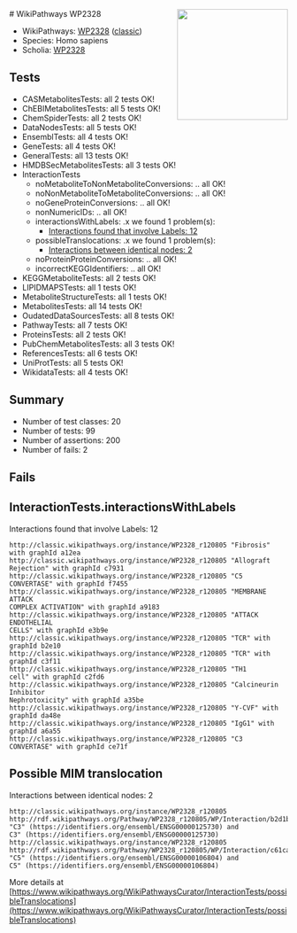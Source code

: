 <img style="float: right; width: 200px" src="https://upload.wikimedia.org/wikipedia/commons/thumb/8/83/Wplogo_with_text_500.png/640px-Wplogo_with_text_500.png" />
# WikiPathways WP2328

* WikiPathways: [WP2328](https://wikipathways.org/pathways/WP2328) ([classic](https://classic.wikipathways.org/instance/WP2328))
* Species: Homo sapiens
* Scholia: [WP2328](https://scholia.toolforge.org/wikipathways/WP2328)
## Tests
* CASMetabolitesTests: all 2 tests OK!
* ChEBIMetabolitesTests: all 5 tests OK!
* ChemSpiderTests: all 2 tests OK!
* DataNodesTests: all 5 tests OK!
* EnsemblTests: all 4 tests OK!
* GeneTests: all 4 tests OK!
* GeneralTests: all 13 tests OK!
* HMDBSecMetabolitesTests: all 3 tests OK!
* InteractionTests
    * noMetaboliteToNonMetaboliteConversions: .. all OK!
    * noNonMetaboliteToMetaboliteConversions: .. all OK!
    * noGeneProteinConversions: .. all OK!
    * nonNumericIDs: .. all OK!
    * interactionsWithLabels: .x we found 1 problem(s):
        * [Interactions found that involve Labels: 12](#fe97a8ba)
    * possibleTranslocations: .x we found 1 problem(s):
        * [Interactions between identical nodes: 2](#1c118207)
    * noProteinProteinConversions: .. all OK!
    * incorrectKEGGIdentifiers: .. all OK!
* KEGGMetaboliteTests: all 2 tests OK!
* LIPIDMAPSTests: all 1 tests OK!
* MetaboliteStructureTests: all 1 tests OK!
* MetabolitesTests: all 14 tests OK!
* OudatedDataSourcesTests: all 8 tests OK!
* PathwayTests: all 7 tests OK!
* ProteinsTests: all 2 tests OK!
* PubChemMetabolitesTests: all 3 tests OK!
* ReferencesTests: all 6 tests OK!
* UniProtTests: all 5 tests OK!
* WikidataTests: all 4 tests OK!


## Summary

* Number of test classes: 20
* Number of tests: 99
* Number of assertions: 200
* Number of fails: 2

## Fails

<a name="fe97a8ba" />

## InteractionTests.interactionsWithLabels

Interactions found that involve Labels: 12
```
http://classic.wikipathways.org/instance/WP2328_r120805 "Fibrosis" with graphId a12ea
http://classic.wikipathways.org/instance/WP2328_r120805 "Allograft Rejection" with graphId c7931
http://classic.wikipathways.org/instance/WP2328_r120805 "C5 CONVERTASE" with graphId f7455
http://classic.wikipathways.org/instance/WP2328_r120805 "MEMBRANE ATTACK 
COMPLEX ACTIVATION" with graphId a9183
http://classic.wikipathways.org/instance/WP2328_r120805 "ATTACK
ENDOTHELIAL
CELLS" with graphId e3b9e
http://classic.wikipathways.org/instance/WP2328_r120805 "TCR" with graphId b2e10
http://classic.wikipathways.org/instance/WP2328_r120805 "TCR" with graphId c3f11
http://classic.wikipathways.org/instance/WP2328_r120805 "TH1
cell" with graphId c2fd6
http://classic.wikipathways.org/instance/WP2328_r120805 "Calcineurin Inhibitor 
Nephrotoxicity" with graphId a35be
http://classic.wikipathways.org/instance/WP2328_r120805 "Y-CVF" with graphId da48e
http://classic.wikipathways.org/instance/WP2328_r120805 "IgG1" with graphId a6a55
http://classic.wikipathways.org/instance/WP2328_r120805 "C3 CONVERTASE" with graphId ce71f
```

<a name="1c118207" />

## Possible MIM translocation

Interactions between identical nodes: 2
```
http://classic.wikipathways.org/instance/WP2328_r120805 http://rdf.wikipathways.org/Pathway/WP2328_r120805/WP/Interaction/b2d1b "C3" (https://identifiers.org/ensembl/ENSG00000125730) and 
C3" (https://identifiers.org/ensembl/ENSG00000125730)
http://classic.wikipathways.org/instance/WP2328_r120805 http://rdf.wikipathways.org/Pathway/WP2328_r120805/WP/Interaction/c61ca "C5" (https://identifiers.org/ensembl/ENSG00000106804) and 
C5" (https://identifiers.org/ensembl/ENSG00000106804)
```

More details at [https://www.wikipathways.org/WikiPathwaysCurator/InteractionTests/possibleTranslocations](https://www.wikipathways.org/WikiPathwaysCurator/InteractionTests/possibleTranslocations)

